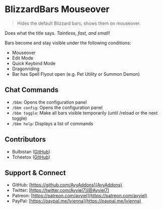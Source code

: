 # BlizzardBars Mouseover
> Hides the default Blizzard bars, shows them on mouseover.

Does what the title says. _Taintless, fast, and small!_

Bars become and stay visible under the following conditions:

- Mouseover
- Edit Mode
- Quick Keybind Mode
- Dragonriding
- Bar has Spell Flyout open (e.g. Pet Utility or Summon Demon)

## Chat Commands

- `/bbm`: Opens the configuration panel
- `/bbm config`: Opens the configuration panel
- `/bbm toggle`: Make all bars visible temporarily (until /reload or the next toggle)
- `/bbm help`: Displays a list of commands

## Contributors

- Bulbistan ([GitHub](https://github.com/Bulbistan))
- Tcheetox ([GitHub](https://github.com/Tcheetox))

## Support & Connect

- GitHub: [https://github.com/AvyAddons](AvyAddons)
- Twitter: [https://twitter.com/Avyiel7](@Avyiel7)
- Patreon: [https://patreon.com/avyiel](https://patreon.com/avyiel)
- PayPal: [https://paypal.me/lvienna](https://paypal.me/lvienna)

